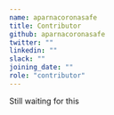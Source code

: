 ```yaml
---
name: aparnacoronasafe
title: Contributor
github: aparnacoronasafe
twitter: ""
linkedin: ""
slack: ""
joining_date: ""
role: "contributor"
---
```


Still waiting for this
